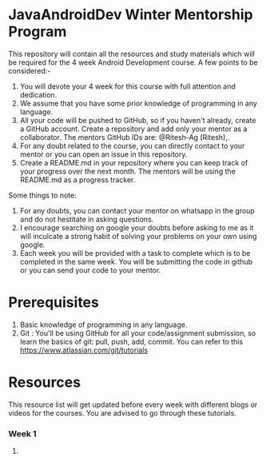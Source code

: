 # JavaAndroidDev Winter Mentorship Program
This repository will contain all the resources and study materials which will be required for the 4 week Android Development course. A few points to be considered:-

1. You will devote your 4 week for this course with full attention and dedication.
2. We assume that you have some prior knowledge of programming in any language.
3. All your code will be pushed to GitHub, so if you haven't already, create a GitHub account. Create a repository and add only
   your mentor as a collaborator. The mentors GitHub IDs are: @Ritesh-Ag (Ritesh),.
4. For any doubt related to the course, you can directly contact to your mentor or you can open an issue in this repository.
5. Create a README.md in your repository where you can keep track of your progress over the next month. The mentors will be using
   the README.md as a progress tracker.


Some things to note:

1. For any doubts, you can contact your mentor on whatsapp in the group and do not hestitate in asking questions.
2. I encourage searching on google your doubts before asking to me as it will inculcate a strong habit of solving your problems on
   your own using google.
3. Each week you will be provided with a task to complete which is to be completed in the same week. You will be submitting the
   code in github or you can send your code to your mentor.
   
# Prerequisites

1. Basic knowledge of programming in any language.
2. Git : You'll be using GitHub for all your code/assignment submission, so learn the basics of git: pull, push, add, commit.
   You can refer to this https://www.atlassian.com/git/tutorials
  
# Resources

This resource list will get updated before every week with different blogs or videos for the courses. You are advised to go through 
these tutorials.

### Week 1

1.
